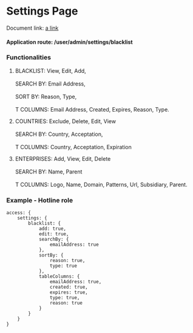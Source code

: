 # Settings Page

Document link:
[a link](https://docs.google.com/document/d/1P083gvT8ObRR4v5uvOoBDRMttz4MKj3qXYozsu4PNx8/edit) 

#### Application route: /user/admin/settings/blacklist

### Functionalities

1. BLACKLIST: View, Edit, Add,
<br><br>SEARCH BY:  Email Address, 
<br><br>SORT BY:  Reason, Type, 
<br><br>T COLUMNS:  Email Address, Created, Expires, Reason, Type.

2. COUNTRIES: Exclude, Delete, Edit, View 
<br><br>SEARCH BY:  Country, Acceptation,
<br><br>T COLUMNS: Country, Acceptation, Expiration

3. ENTERPRISES: Add, View, Edit, Delete 
<br><br>SEARCH BY:  Name, Parent
<br><br>T COLUMNS:  Logo, Name, Domain, Patterns, Url, Subsidiary, Parent. 


### Example - Hotline role

```
access: { 
    settings: { 
        blacklist: { 
            add: true, 
            edit: true, 
            searchBy: {
                emailAddress: true
            },
            sortBy: {
                reason: true,
                type: true
            },
            tableColumns: {
                emailAddress: true,
                created: true,
                expires: true,
                type: true,
                reason: true
            }
        }
    } 
}

```
